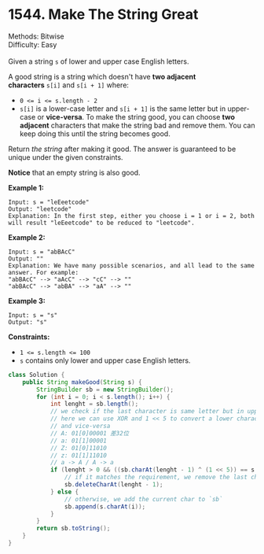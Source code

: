 # 1544. Make The String Great  

  Methods: Bitwise </br> Difficulty: Easy </br> </br>Given a string `s` of lower and upper case English letters.

A good string is a string which doesn't have **two adjacent characters** `s[i]` and `s[i + 1]` where:

- `0 <= i <= s.length - 2`
- `s[i]` is a lower-case letter and `s[i + 1]` is the same letter but in upper-case or **vice-versa**.
To make the string good, you can choose **two adjacent** characters that make the string bad and remove them. You can keep doing this until the string becomes good.

Return *the string* after making it good. The answer is guaranteed to be unique under the given constraints.

**Notice** that an empty string is also good.

**Example 1:**

```plain text
Input: s = "leEeetcode"
Output: "leetcode"
Explanation: In the first step, either you choose i = 1 or i = 2, both will result "leEeetcode" to be reduced to "leetcode".

```

**Example 2:**

```plain text
Input: s = "abBAcC"
Output: ""
Explanation: We have many possible scenarios, and all lead to the same answer. For example:
"abBAcC" --> "aAcC" --> "cC" --> ""
"abBAcC" --> "abBA" --> "aA" --> ""

```

**Example 3:**

```plain text
Input: s = "s"
Output: "s"

```

**Constraints:**

- `1 <= s.length <= 100`
- `s` contains only lower and upper case English letters.
```java
class Solution {
    public String makeGood(String s) {
        StringBuilder sb = new StringBuilder();
        for (int i = 0; i < s.length(); i++) {
            int lenght = sb.length();
            // we check if the last character is same letter but in upper-case or vice-versa
            // here we can use XOR and 1 << 5 to convert a lower character to a upper one
            // and vice-versa
            // A: 01[0]00001 差32位
            // a: 01[1]00001
            // Z: 01[0]11010
            // z: 01[1]11010
            // a -> A / A -> a
            if (lenght > 0 && ((sb.charAt(lenght - 1) ^ (1 << 5)) == s.charAt(i))) {// XOR
                // if it matches the requirement, we remove the last character in `sb`
                sb.deleteCharAt(lenght - 1);
            } else {
                // otherwise, we add the current char to `sb`
                sb.append(s.charAt(i));
            }
        }
        return sb.toString();
    }
}
```

